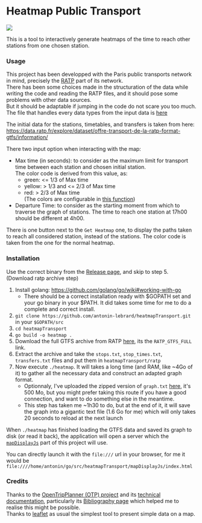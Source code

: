 # Heatmap Public Transport

<a href="https://github.com/antonin-lebrard/heatmapTransport/blob/master/showcase.mp4?raw=true" rel="Presentation of the interface, not usable for blindness affected persons, so I don't know why I write this">![](https://raw.githubusercontent.com/antonin-lebrard/heatmapTransport/master/showcase.gif)</a>

This is a tool to interactively generate heatmaps of the time to reach other stations from one chosen station.

### Usage

This project has been developped with the Paris public transports network in mind, precisely the [RATP](https://www.ratp.fr/) part of its network.<br>
There has been some choices made in the structuration of the data while writing the code and reading the RATP files, and it should pose some problems with other data sources.<br>
But it should be adaptable if jumping in the code do not scare you too much. The file that handles every data types from the input data is [here](https://github.com/antonin-lebrard/heatmapTransport/blob/master/internal/pkg/csvLoading.go)

The initial data for the stations, timetables, and transfers is taken from here: https://data.ratp.fr/explore/dataset/offre-transport-de-la-ratp-format-gtfs/information/

There two input option when interacting with the map:
- Max time (in seconds): to consider as the maximum limit for transport time between each station and chosen initial station.
   <br>The color code is derived from this value, as:
   - green: <= 1/3 of Max time
   - yellow: > 1/3 and <= 2/3 of Max time
   - red: > 2/3 of Max time<br>
   (The colors are configurable in [this function](https://github.com/antonin-lebrard/heatmapTransport/blob/master/mapDisplayJs/utils.js#L28))
- Departure Time: to consider as the starting moment from which to traverse the graph of stations. The time to reach one station at 17h00 should be different at 4h00.

There is one button next to the `Get Heatmap` one, to display the paths taken to reach all considered station, instead of the stations. The color code is taken from the one for the normal heatmap.

### Installation

Use the correct binary from the [Release page](https://github.com/antonin-lebrard/heatmapTransport/releases), and skip to step 5. (Download ratp archive step)

1. Install golang: https://github.com/golang/go/wiki#working-with-go
    - There should be a correct installation ready with $GOPATH set and your go binary in your $PATH. It did takes some time for me to do a complete and correct install.
1. `git clone https://github.com/antonin-lebrard/heatmapTransport.git` in your `$GOPATH/src`
1. `cd heatmapTransport`
1. `go build -o heatmap .`
1. Download the full GTFS archive from RATP [here](https://data.ratp.fr/explore/dataset/offre-transport-de-la-ratp-format-gtfs/information/), its the `RATP_GTFS_FULL` link.
1. Extract the archive and take the `stops.txt`, `stop_times.txt`, `transfers.txt` files and put them in `heatmapTransport/ratp`
1. Now execute `./heatmap`. It will takes a long time (and RAM, like ~4Go of it) to gather all the necessary data and construct an adapted graph format.
   - Optionnaly, I've uploaded the zipped version of `graph.txt` [here](https://drive.google.com/file/d/1mnKOyJo8K0sUeAZF18kIZt8Y0XoMwqJm/view?usp=sharing), it's 500 Mo, but you might prefer taking this route if you have a good connection, and want to do something else in the meantime.
   - This step has taken me ~1h30 to do, but at the end of it, it will save the graph into a gigantic text file (1.6 Go for me) which will only takes 20 seconds to reload at the next launch

When `./heatmap` has finished loading the GTFS data and saved its graph to disk (or read it back), the application will open a server which the [`mapDisplayJs`](https://github.com/antonin-lebrard/heatmapTransport/tree/master/mapDisplayJs) part of this project will use.

You can directly launch it with the `file:///` url in your browser, for me it would be `file:////home/antonin/go/src/heatmapTransport/mapDisplayJs/index.html`

### Credits

Thanks to the [OpenTripPlanner (OTP) project](http://www.opentripplanner.org/) and its [technical documentation](http://docs.opentripplanner.org/en/latest), particularly its [Bibliography page](http://docs.opentripplanner.org/en/latest/Bibliography)
which helped me to realise this might be possible.<br>
Thanks to [leaflet](https://leafletjs.com/) as usual the simplest tool to present simple data on a map.


